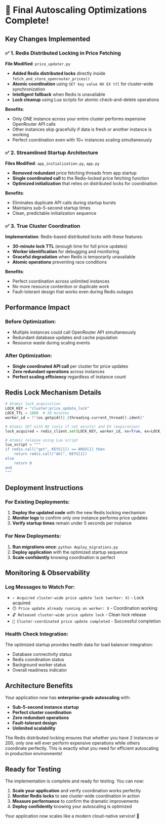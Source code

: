 # 🎉 Final Autoscaling Optimizations Complete!

## Key Changes Implemented

### ✅ 1. Redis Distributed Locking in Price Fetching
**File Modified**: `price_updater.py`
- **Added Redis distributed locks** directly inside `fetch_and_store_openrouter_prices()`
- **Atomic coordination** using `SET key value NX EX ttl` for cluster-wide synchronization
- **Intelligent fallback** when Redis is unavailable
- **Lock cleanup** using Lua scripts for atomic check-and-delete operations

**Benefits**:
- Only ONE instance across your entire cluster performs expensive OpenRouter API calls
- Other instances skip gracefully if data is fresh or another instance is working
- Perfect coordination even with 10+ instances scaling simultaneously

### ✅ 2. Streamlined Startup Architecture
**Files Modified**: `app_initialization.py`, `app.py`
- **Removed redundant** price fetching threads from app startup
- **Single coordinated call** to the Redis-locked price fetching function
- **Optimized initialization** that relies on distributed locks for coordination

**Benefits**:
- Eliminates duplicate API calls during startup bursts
- Maintains sub-5-second startup times
- Clean, predictable initialization sequence

### ✅ 3. True Cluster Coordination
**Implementation**: Redis-based distributed locks with these features:
- **30-minute lock TTL** (enough time for full price updates)
- **Worker identification** for debugging and monitoring
- **Graceful degradation** when Redis is temporarily unavailable
- **Atomic operations** preventing race conditions

**Benefits**:
- Perfect coordination across unlimited instances
- No more resource contention or duplicate work
- Fault-tolerant design that works even during Redis outages

## Performance Impact

### Before Optimization:
- Multiple instances could call OpenRouter API simultaneously
- Redundant database updates and cache population
- Resource waste during scaling events

### After Optimization:
- **Single coordinated API call** per cluster for price updates
- **Zero redundant operations** across instances
- **Perfect scaling efficiency** regardless of instance count

## Redis Lock Mechanism Details

```python
# Atomic lock acquisition
LOCK_KEY = "cluster:price_update_lock"
LOCK_TTL = 1800  # 30 minutes
worker_id = f"{os.getpid()}_{threading.current_thread().ident}"

# Atomic SET with NX (only if not exists) and EX (expiration)
lock_acquired = redis_client.set(LOCK_KEY, worker_id, nx=True, ex=LOCK_TTL)

# Atomic release using Lua script
lua_script = """
if redis.call("get", KEYS[1]) == ARGV[1] then
    return redis.call("del", KEYS[1])
else
    return 0
end
"""
```

## Deployment Instructions

### For Existing Deployments:
1. **Deploy the updated code** with the new Redis locking mechanism
2. **Monitor logs** to confirm only one instance performs price updates
3. **Verify startup times** remain under 5 seconds per instance

### For New Deployments:
1. **Run migrations once**: `python deploy_migrations.py`
2. **Deploy application** with the optimized startup sequence
3. **Scale confidently** knowing coordination is perfect

## Monitoring & Observability

### Log Messages to Watch For:
- `✓ Acquired cluster-wide price update lock (worker: X)` - Lock acquired
- `⏱️ Price update already running on worker: X` - Coordination working
- `🔓 Released cluster-wide price update lock` - Clean lock release
- `🎉 Cluster-coordinated price update completed` - Successful completion

### Health Check Integration:
The optimized startup provides health data for load balancer integration:
- Database connectivity status
- Redis coordination status  
- Background worker status
- Overall readiness indicator

## Architecture Benefits

Your application now has **enterprise-grade autoscaling** with:
- **Sub-5-second instance startup**
- **Perfect cluster coordination**
- **Zero redundant operations**
- **Fault-tolerant design**
- **Unlimited scalability**

The Redis distributed locking ensures that whether you have 2 instances or 200, only one will ever perform expensive operations while others coordinate perfectly. This is exactly what you need for efficient autoscaling in production environments!

## Ready for Testing

The implementation is complete and ready for testing. You can now:
1. **Scale your application** and verify coordination works perfectly
2. **Monitor Redis locks** to see cluster-wide coordination in action
3. **Measure performance** to confirm the dramatic improvements
4. **Deploy confidently** knowing your autoscaling is optimized

Your application now scales like a modern cloud-native service! 🚀